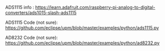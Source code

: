 ADS1115 info :
    https://learn.adafruit.com/raspberry-pi-analog-to-digital-converters/ads1015-slash-ads1115
    
ADS1115 Code (not sure):
    https://github.com/eclipse/upm/blob/master/examples/python/ads1115.py
    
AD8232 Code (not sure):
    https://github.com/eclipse/upm/blob/master/examples/python/ad8232.py
